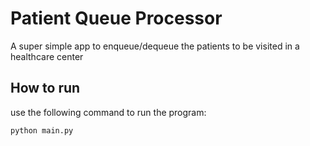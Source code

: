 # Patient Queue Processor

A super simple app to enqueue/dequeue the patients to be visited in a healthcare center

## How to run

use the following command to run the program:

```
python main.py
```
